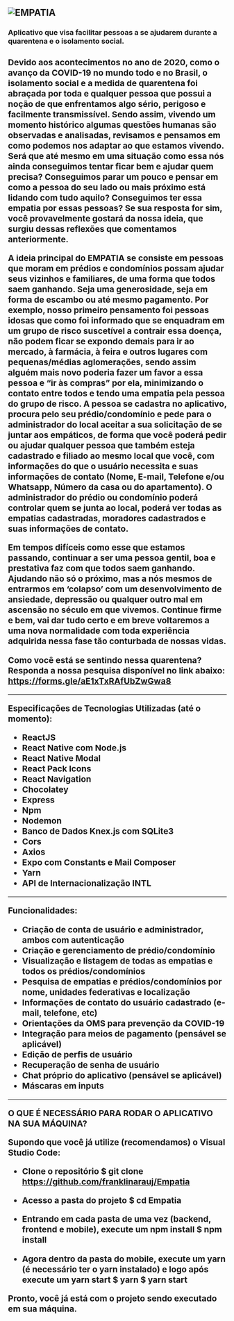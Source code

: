 ![EMPATIA](https://user-images.githubusercontent.com/51242246/82749560-56736800-9d80-11ea-9409-816f670f872b.jpg)
---------------------------------------------------------------------------------------------------------------------------------------------------------------------------------
<h3><b>Aplicativo que visa facilitar pessoas a se ajudarem durante a quarentena e o isolamento social.<h3><b>

Devido aos acontecimentos no ano de 2020, como o avanço da COVID-19 no mundo todo e no Brasil, o isolamento social e a medida de quarentena foi abraçada por toda e qualquer pessoa que possui a noção de que enfrentamos algo sério, perigoso e facilmente transmissível. Sendo assim, vivendo um momento histórico algumas questões humanas são observadas e analisadas, revisamos e pensamos em como podemos nos adaptar ao que estamos vivendo. Será que até mesmo em uma situação como essa nós ainda conseguimos tentar ficar bem e ajudar quem precisa? Conseguimos parar um pouco e pensar em como a pessoa do seu lado ou mais próximo está lidando com tudo aquilo? Conseguimos ter essa empatia por essas pessoas? Se sua resposta for sim, você provavelmente gostará da nossa ideia, que surgiu dessas reflexões que comentamos anteriormente.

A ideia principal do EMPATIA se consiste em pessoas que moram em prédios e condomínios possam ajudar seus vizinhos e familiares, de uma forma que todos saem ganhando. Seja uma generosidade, seja em forma de escambo ou até mesmo pagamento. Por exemplo, nosso primeiro pensamento foi pessoas idosas que como foi informado que se enquadram em um grupo de risco suscetível a contrair essa doença, não podem ficar se expondo demais para ir ao mercado, à farmácia, à feira e outros lugares com pequenas/médias aglomerações, sendo assim alguém mais novo poderia fazer um favor a essa pessoa e “ir às compras” por ela, minimizando o contato entre todos e tendo uma empatia pela pessoa do grupo de risco.
A pessoa se cadastra no aplicativo, procura pelo seu prédio/condomínio e pede para o administrador do local aceitar a sua solicitação de se juntar aos empáticos, de forma que você poderá pedir ou ajudar qualquer pessoa que também esteja cadastrado e filiado ao mesmo local que você, com informações do que o usuário necessita e suas informações de contato (Nome, E-mail, Telefone e/ou Whatsapp, Número da casa ou do apartamento). O administrador do prédio ou condomínio poderá controlar quem se junta ao local, poderá ver todas as empatias cadastradas, moradores cadastrados e suas informações de contato.

Em tempos difíceis como esse que estamos passando, continuar a ser uma pessoa gentil, boa e prestativa faz com que todos saem ganhando. Ajudando não só o próximo, mas a nós mesmos de entrarmos em ‘colapso’ com um desenvolvimento de ansiedade, depressão ou qualquer outro mal em ascensão no século em que vivemos. Continue firme e bem, vai dar tudo certo e em breve voltaremos a uma nova normalidade com toda experiência  adquirida nessa fase tão conturbada de nossas vidas.

Como você está se sentindo nessa quarentena? Responda a nossa pesquisa disponível no link abaixo:
https://forms.gle/aE1xTxRAfUbZwGwa8

---------------------------------------------------------------------------------------------------------------------------------------------------------------------------------

Especificações de Tecnologias Utilizadas (até o momento):

- ReactJS
- React Native com Node.js
- React Native Modal
- React Pack Icons
- React Navigation
- Chocolatey
- Express
- Npm
- Nodemon
- Banco de Dados Knex.js com SQLite3
- Cors
- Axios
- Expo com Constants e Mail Composer
- Yarn
- API de Internacionalização INTL

---------------------------------------------------------------------------------------------------------------------------------------------------------------------------------

Funcionalidades:

- Criação de conta de usuário e administrador, ambos com autenticação
- Criação e gerenciamento de prédio/condomínio
- Visualização e listagem de todas as empatias e todos os prédios/condomínios
- Pesquisa de empatias e prédios/condomínios por nome, unidades federativas e localização
- Informações de contato do usuário cadastrado (e-mail, telefone, etc)
- Orientações da OMS para prevenção da COVID-19 
- Integração para meios de pagamento (pensável se aplicável)
- Edição de perfis de usuário
- Recuperação de senha de usuário
- Chat próprio do aplicativo (pensável se aplicável)
- Máscaras em inputs

---------------------------------------------------------------------------------------------------------------------------------------------------------------------------------

O QUE É NECESSÁRIO PARA RODAR O APLICATIVO NA SUA MÁQUINA?

Supondo que você já utilize (recomendamos) o Visual Studio Code:

- Clone o repositório
    $ git clone https://github.com/franklinarauj/Empatia

- Acesso a pasta do projeto
    $ cd Empatia
    
- Entrando em cada pasta de uma vez (backend, frontend e mobile), execute um npm install
    $ npm install

- Agora dentro da pasta do mobile, execute um yarn (é necessário ter o yarn instalado) e logo após execute um yarn start
    $ yarn
    $ yarn start
    
Pronto, você já está com o projeto sendo executado em sua máquina.
